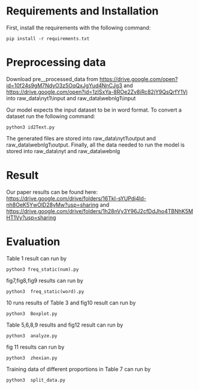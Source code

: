 # Requirements and Installation
First, install the requirements with the following command:
```
pip install -r requirements.txt
```

# Preprocessing data
Download pre__processed_data from 
https://drive.google.com/open?id=10f24s9gM7NdyO3z5OqQxJgYud4NnCJg3 and https://drive.google.com/open?id=1zISxYa-8ROe2Zv8iRc82jY9QsQrfY1Vj 
into raw_data\nyt1\input and raw_data\webnlg1\input

Our model expects the input dataset to be in word format. To convert a dataset run the following command:
```
python3 id2Text.py
```
The generated files are stored into raw_data\nyt1\output and raw_data\webnlg1\output. 
Finally, all the data needed to run the model is stored into raw_data\nyt and raw_data\webnlg

# Result
Our paper results can be found here:
https://drive.google.com/drive/folders/16TkI-sYUPdj4Id-nh8OeK5YwOlD28yMw?usp=sharing and https://drive.google.com/drive/folders/1h28nVy3Y96J2cfDdJho4TBNhK5MHT1Vy?usp=sharing

# Evaluation
Table 1 result can run by 
```
python3 freq_static(num).py
```

fig7,fig8,fig9 results can run by
```
python3  freq_static(word).py
``` 

10 runs results of Table 3 and fig10 result can run by 
```
python3  Boxplot.py
``` 

Table 5,6,8,9 results and fig12 result can run by
```
python3  analyze.py
``` 

fig 11 results can run by
```
python3  zhexian.py
``` 
 
Training data of different proportions in Table 7 can run by
 ```
python3  split_data.py
``` 

